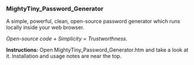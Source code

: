 ### MightyTiny_Password_Generator

A simple, powerful, clean, open-source password generator which runs locally inside your web browser.

<i>Open-source code + Simplicity = Trustworthness.</i>

<b>Instructions:</b>  Open MightyTiny_Password_Generator.htm and take a look at it.  Installation and usage notes are near the top.
